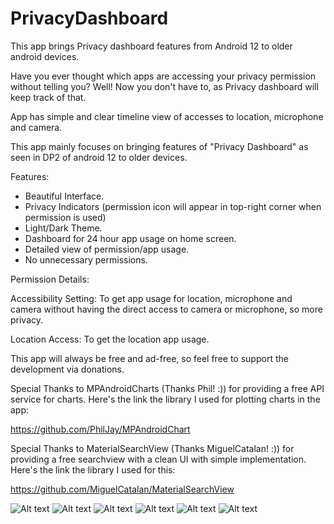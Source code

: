 # PrivacyDashboard

This app brings Privacy dashboard features from Android 12 to older android devices.

Have you ever thought which apps are accessing your privacy permission without telling you?
Well! Now you don't have to, as Privacy dashboard will keep track of that.

App has simple and clear timeline view of accesses to location, microphone and camera.

This app mainly focuses on bringing features of "Privacy Dashboard" as seen in DP2 of android 12 to older devices.

Features:
- Beautiful Interface.
- Privacy Indicators (permission icon will appear in top-right corner when permission is used)
- Light/Dark Theme.
- Dashboard for 24 hour app usage on home screen.
- Detailed view of permission/app usage.
- No unnecessary permissions.


Permission Details:

Accessibility Setting: To get app usage for location, microphone and camera without having the direct access to camera or microphone, so more privacy.

Location Access: To get the location app usage.


This app will always be free and ad-free, so feel free to support the development via donations.

Special Thanks to MPAndroidCharts (Thanks Phil! :)) for providing a free API service for charts. Here's the link the library I used for plotting charts in the app:

https://github.com/PhilJay/MPAndroidChart

Special Thanks to MaterialSearchView (Thanks MiguelCatalan! :)) for providing a free searchview with a clean UI with simple implementation. Here's the link the library I used for this:

https://github.com/MiguelCatalan/MaterialSearchView


![Alt text](https://play-lh.googleusercontent.com/g5YyFmM6Oerqy00zbL471ZK3YDA1GrOtOQI7SwjMW3IV0SNNGshzyIGecBTCogMX6NY=w1680-h907-rw "Screenshot 1")
![Alt text](https://play-lh.googleusercontent.com/nLB-jiTqKWMBtp4ltqIIPccgoX6q4jF0xrcxlz1KUIb8NTjPAA-fPt4RMuQPugB4iYM=w1680-h907-rw "Screenshot 2")
![Alt text](https://play-lh.googleusercontent.com/Zqd2OS9fJ4DcY6Ei3WmWwMr274IYKaae2OruuMjRPqhVw217EDQF8HF12PpgRFyiww=w1680-h907-rw "Screenshot 3")
![Alt text](https://play-lh.googleusercontent.com/6PZmXm-PcAJIOgeLn5TuzUdJWCycL-01YnqvaoiWW3pAbn6sb4beoMLPf5jeoaUCGw=w1680-h907-rw "Screenshot 4")
![Alt text](https://play-lh.googleusercontent.com/Q9TXQ_Brn1F1WDukA55Xhjt6rBU-smIyqQqASTKz3nEBO8OecX4Cet3sw4Yz5Razjw=w1680-h907-rw "Screenshot 5")
![Alt text](https://play-lh.googleusercontent.com/XMgfNpIdOo8AO3LHb_MnmupowF1NQv0VZpro7-BDho5dNoLvUXuqpmpXXTVMW4f1uN0=w1680-h907-rw "Screenshot 6")
